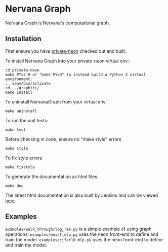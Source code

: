 # Nervana Graph

Nervana Graph is Nervana's computational graph.

## Installation

First ensure you have [private-neon](https://github.com/NervanaSystems/private-neon) checked out and built.

To install Nervana Graph into your private-neon virtual env:

```
cd private-neon
make PY=2 # or "make PY=3" to instead build a Python 3 virtual environment.
. .venv/bin/activate
cd ../graphiti/
make install
```

To uninstall NervanaGraph from your virtual env:
```
make uninstall
```

To run the unit tests:
```
make test
```

Before checking in code, ensure no "make style" errors
```
make style
```

To fix style errors
```
make fixstyle
```

To generate the documentation as html files
```
make doc
```

The latest html documentation is also built by Jenkins and can be viewed
[here](http://jenkins.localdomain:8080/job/NEON_Graphiti_Integration_Test/lastSuccessfulBuild/artifact/ununoctium/doc/build/html/index.html)


## Examples

`examples/walk_through/log_res.py` is a simple example of using graph operations.
`examples/mnist_mlp.py` uses the neon front-end to define and train the model.
`examples/cifar10_mlp.py` uses the neon front-end to define and train the model.